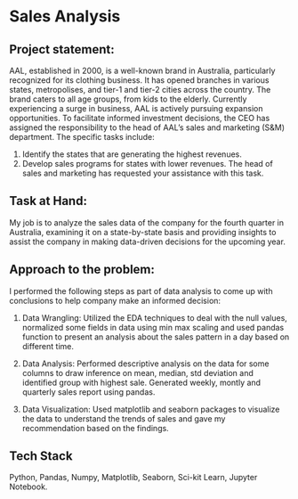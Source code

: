 
# Sales Analysis

## Project statement:

AAL, established in 2000, is a well-known brand in Australia, particularly 
recognized for its clothing business. It has opened branches in various states, 
metropolises, and tier-1 and tier-2 cities across the country.
The brand caters to all age groups, from kids to the elderly.
Currently experiencing a surge in business, AAL is actively pursuing expansion 
opportunities. To facilitate informed investment decisions, the CEO has assigned 
the responsibility to the head of AAL’s sales and marketing (S&M) department. 
The specific tasks include:
1) Identify the states that are generating the highest revenues.
2) Develop sales programs for states with lower revenues. The head of sales 
and marketing has requested your assistance with this task.

## Task at Hand:
My job is to analyze the sales data of the company for the fourth quarter in Australia, 
examining it on a state-by-state basis and providing insights to assist the company in 
making data-driven decisions for the upcoming year.

## Approach to the problem:
I performed the following steps as part of data analysis to come up with conclusions to help company make an informed decision:

1) Data Wrangling: Utilized the EDA techniques to deal with the null values, normalized some fields in data using min max scaling and used pandas function to present an analysis about the sales pattern in a day based on different time.

2) Data Analysis: Performed descriptive analysis on the data for some columns to draw inference on mean, median, std deviation and identified group with highest sale. Generated weekly, montly and quarterly sales report using pandas.

3) Data Visualization: Used matplotlib and seaborn packages to visualize the data to understand the trends of sales and gave my recommendation based on the findings.


## Tech Stack

Python, Pandas, Numpy, Matplotlib, Seaborn, Sci-kit Learn, Jupyter Notebook.


